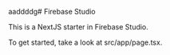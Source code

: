  aaddddg# Firebase Studio

This is a NextJS starter in Firebase Studio.

To get started, take a look at src/app/page.tsx.
